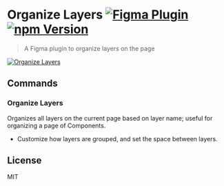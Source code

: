 # Organize Layers [![Figma Plugin](https://img.shields.io/badge/figma-Organize%20Layers-1BC47D.svg)](https://www.figma.com/c/plugin/786286754606650597/Organize-Layers) [![npm Version](https://img.shields.io/npm/v/figma-organize-layers.svg)](https://www.npmjs.com/package/figma-organize-layers)

> A Figma plugin to organize layers on the page

[![Organize Layers](https://raw.githubusercontent.com/yuanqing/figma-plugins/master/packages/figma-organize-layers/media/cover.png)](https://www.figma.com/c/plugin/786286754606650597/Organize-Layers)

## Commands

### Organize Layers

Organizes all layers on the current page based on layer name; useful for organizing a page of Components.

- Customize how layers are grouped, and set the space between layers.

## License

MIT
